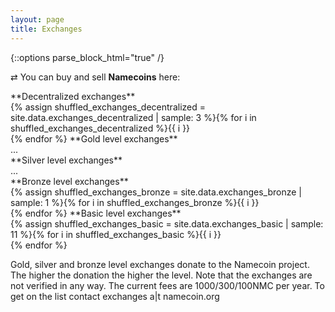 ```yaml
---
layout: page
title: Exchanges
---
```


{::options parse_block_html="true" /}

<span class="exchanges-gold">&#8644;</span> You can buy and sell **Namecoins** here:

<span id="decentralized-exchanges" class="exchanges-gold">
**Decentralized exchanges**<br>
{% assign shuffled_exchanges_decentralized = site.data.exchanges_decentralized | sample: 3 %}{% for i in shuffled_exchanges_decentralized %}{{ i }}<br>{% endfor %}
</span>

<span class="exchanges-gold">
**Gold level exchanges**<br>
...<br>
</span>

<span class="exchanges-silver">
**Silver level exchanges**<br>
...<br>
</span>

<span class="exchanges-bronze">
**Bronze level exchanges**<br>
{% assign shuffled_exchanges_bronze = site.data.exchanges_bronze | sample: 1 %}{% for i in shuffled_exchanges_bronze %}{{ i }}<br>{% endfor %}
</span>

<span class="exchanges-basic">
**Basic level exchanges**<br>
{% assign shuffled_exchanges_basic = site.data.exchanges_basic | sample: 11 %}{% for i in shuffled_exchanges_basic %}{{ i }}<br>{% endfor %}
</span>

Gold, silver and bronze level exchanges donate to the Namecoin project. The higher the donation the higher the level. Note that the exchanges are not verified in any way.
The current fees are 1000/300/100NMC per year. To get on the list contact exchanges a|t namecoin.org
